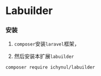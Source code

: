 Labuilder
======

### 安装

1. `composer`安装`laravel`框架，

2. 然后安装本扩展`labuilder`

```bash
composer require ichynul/labuilder
```